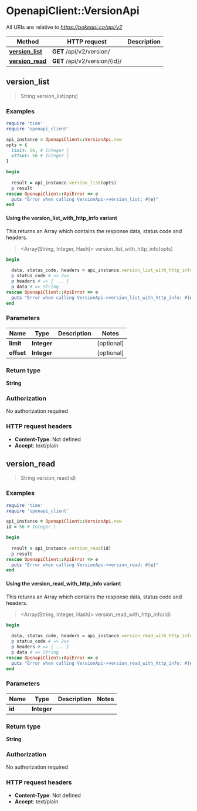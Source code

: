 # OpenapiClient::VersionApi

All URIs are relative to *https://pokeapi.co/api/v2*

| Method | HTTP request | Description |
| ------ | ------------ | ----------- |
| [**version_list**](VersionApi.md#version_list) | **GET** /api/v2/version/ |  |
| [**version_read**](VersionApi.md#version_read) | **GET** /api/v2/version/{id}/ |  |


## version_list

> String version_list(opts)



### Examples

```ruby
require 'time'
require 'openapi_client'

api_instance = OpenapiClient::VersionApi.new
opts = {
  limit: 56, # Integer | 
  offset: 56 # Integer | 
}

begin
  
  result = api_instance.version_list(opts)
  p result
rescue OpenapiClient::ApiError => e
  puts "Error when calling VersionApi->version_list: #{e}"
end
```

#### Using the version_list_with_http_info variant

This returns an Array which contains the response data, status code and headers.

> <Array(String, Integer, Hash)> version_list_with_http_info(opts)

```ruby
begin
  
  data, status_code, headers = api_instance.version_list_with_http_info(opts)
  p status_code # => 2xx
  p headers # => { ... }
  p data # => String
rescue OpenapiClient::ApiError => e
  puts "Error when calling VersionApi->version_list_with_http_info: #{e}"
end
```

### Parameters

| Name | Type | Description | Notes |
| ---- | ---- | ----------- | ----- |
| **limit** | **Integer** |  | [optional] |
| **offset** | **Integer** |  | [optional] |

### Return type

**String**

### Authorization

No authorization required

### HTTP request headers

- **Content-Type**: Not defined
- **Accept**: text/plain


## version_read

> String version_read(id)



### Examples

```ruby
require 'time'
require 'openapi_client'

api_instance = OpenapiClient::VersionApi.new
id = 56 # Integer | 

begin
  
  result = api_instance.version_read(id)
  p result
rescue OpenapiClient::ApiError => e
  puts "Error when calling VersionApi->version_read: #{e}"
end
```

#### Using the version_read_with_http_info variant

This returns an Array which contains the response data, status code and headers.

> <Array(String, Integer, Hash)> version_read_with_http_info(id)

```ruby
begin
  
  data, status_code, headers = api_instance.version_read_with_http_info(id)
  p status_code # => 2xx
  p headers # => { ... }
  p data # => String
rescue OpenapiClient::ApiError => e
  puts "Error when calling VersionApi->version_read_with_http_info: #{e}"
end
```

### Parameters

| Name | Type | Description | Notes |
| ---- | ---- | ----------- | ----- |
| **id** | **Integer** |  |  |

### Return type

**String**

### Authorization

No authorization required

### HTTP request headers

- **Content-Type**: Not defined
- **Accept**: text/plain

